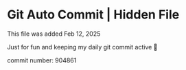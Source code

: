 # Git Auto Commit | Hidden File

This file was added Feb 12, 2025

Just for fun and keeping my daily git commit active 🤪

commit number: 904861
